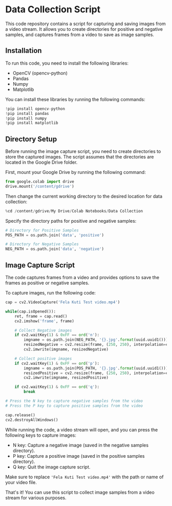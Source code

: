 # Data Collection Script

This code repository contains a script for capturing and saving images from a video stream. It allows you to create directories for positive and negative samples, and captures frames from a video to save as image samples.

## Installation

To run this code, you need to install the following libraries:

- OpenCV (opencv-python)
- Pandas
- Numpy
- Matplotlib

You can install these libraries by running the following commands:

```python
!pip install opencv-python
!pip install pandas
!pip install numpy
!pip install matplotlib
```

## Directory Setup

Before running the image capture script, you need to create directories to store the captured images. The script assumes that the directories are located in the Google Drive folder.

First, mount your Google Drive by running the following command:

```python
from google.colab import drive
drive.mount('/content/gdrive')
```

Then change the current working directory to the desired location for data collection:

```python
%cd /content/gdrive/My Drive/Colab Notebooks/Data Collection
```

Specify the directory paths for positive and negative samples:

```python
# Directory for Positive Samples
POS_PATH = os.path.join('data', 'positive')

# Directory for Negative Samples
NEG_PATH = os.path.join('data', 'negative')
```

## Image Capture Script

The code captures frames from a video and provides options to save the frames as positive or negative samples.

To capture images, run the following code:

```python
cap = cv2.VideoCapture('Fela Kuti Test video.mp4')

while(cap.isOpened()):
    ret, frame = cap.read()
    cv2.imshow('frame', frame)

    # Collect Negative images
    if cv2.waitKey(1) & 0xFF == ord('n'):
        imgname = os.path.join(NEG_PATH, '{}.jpg'.format(uuid.uuid1()))
        resizedNegative = cv2.resize(frame, (250, 250), interpolation=cv2.INTER_AREA)
        cv2.imwrite(imgname, resizedNegative)

    # Collect positive images
    if cv2.waitKey(1) & 0xFF == ord('p'):
        imgname = os.path.join(POS_PATH, '{}.jpg'.format(uuid.uuid1()))
        resizedPositive = cv2.resize(frame, (250, 250), interpolation=cv2.INTER_AREA)
        cv2.imwrite(imgname, resizedPositive)

    if cv2.waitKey(1) & 0xFF == ord('q'):
        break

# Press the N key to capture negative samples from the video
# Press the P key to capture positive samples from the video

cap.release()
cv2.destroyAllWindows()
```

While running the code, a video stream will open, and you can press the following keys to capture images:

- N key: Capture a negative image (saved in the negative samples directory).
- P key: Capture a positive image (saved in the positive samples directory).
- Q key: Quit the image capture script.

Make sure to replace `'Fela Kuti Test video.mp4'` with the path or name of your video file.

That's it! You can use this script to collect image samples from a video stream for various purposes.
